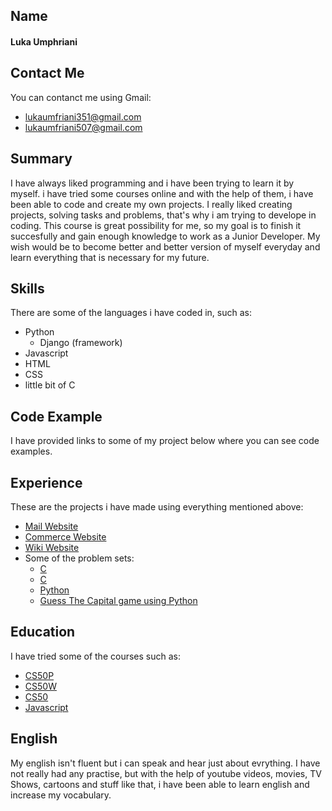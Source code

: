 ## Name
#### Luka Umphriani
## Contact Me
You can contanct me using Gmail:

- lukaumfriani351@gmail.com
- lukaumfriani507@gmail.com
  
## Summary
I have always liked programming and i have been trying to learn it by myself. i have tried some courses online and with the help of them, i have been able to code and create my own projects. I really liked creating projects, solving tasks and problems, that's why i am trying to develope in coding. This course is great possibility for me, so my goal is to finish it succesfully and gain enough knowledge to work as a Junior Developer. My wish would be to become better and better version of myself everyday and learn everything that is necessary for my future.
## Skills
There are some of the languages i have coded in, such as:

- Python
  - Django (framework)
- Javascript
- HTML
- CSS
- little bit of C

## Code Example
I have provided links to some of my project below where you can see code examples.
## Experience
These are the projects i have made using everything mentioned above:

- [Mail Website](https://github.com/me50/lacertaee)
- [Commerce Website](https://github.com/me50/lacertaee/tree/web50/projects/2020/x/commerce)
- [Wiki Website](https://github.com/me50/lacertaee/tree/web50/projects/2020/x/wiki)
- Some of the problem sets:
  - [C](https://github.com/me50/lacertaee/blob/cs50/problems/2022/x/credit/credit.c)
  - [C](https://github.com/me50/lacertaee/blob/cs50/problems/2022/x/cash/cash.c)
  - [Python](https://github.com/me50/lacertaee/blob/cs50/problems/2022/python/bitcoin/bitcoin.py)
  - [Guess The Capital game using Python](https://github.com/me50/lacertaee/tree/cs50/problems/2022/python/project)

## Education
I have tried some of the courses such as:

- [CS50P](https://cs50.harvard.edu/python/2022/)
- [CS50W](https://cs50.harvard.edu/web/2020/)
- [CS50](https://pll.harvard.edu/course/cs50-introduction-computer-science)
- [Javascript](https://www.codecademy.com/learn/introduction-to-javascript)

## English
My english isn't fluent but i can speak and hear just about evrything. I have not really had any practise, but with the help of youtube videos, movies, TV Shows, cartoons and stuff like that, i have been able to learn english and increase my vocabulary. 
   
